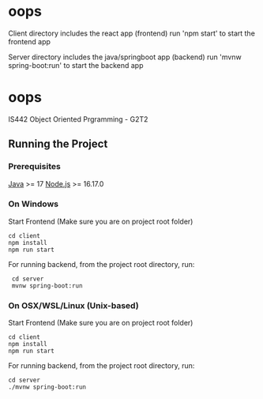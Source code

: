 # oops
Client directory includes the react app (frontend)
run 'npm start' to start the frontend app

Server directory includes the java/springboot app (backend)
run 'mvnw spring-boot:run' to start the backend app


# oops
IS442 Object Oriented Prgramming - G2T2

## Running the Project

### Prerequisites

[Java](https://www.oracle.com/java/technologies/downloads/#java17) >= 17
[Node.js](https://nodejs.org/en/download) >= 16.17.0

### On Windows

Start Frontend (Make sure you are on project root folder)

```shell
cd client
npm install
npm run start
```

For running backend, from the project root directory, run:
```shell
 cd server
 mvnw spring-boot:run
```

### On OSX/WSL/Linux (Unix-based)

Start Frontend (Make sure you are on project root folder)

```shell
cd client
npm install
npm run start
```

For running backend, from the project root directory, run:
```shell
cd server
./mvnw spring-boot:run
```

